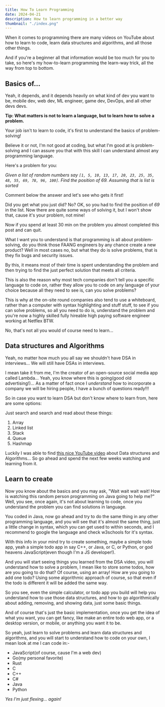 ```yaml
---
title: How To Learn Programming
date: 2024-04-21
description: How to learn programming in a better way
thumbnail: "./index.png"
---
```


When it comes to programming there are many videos on YouTube about how to learn to code, learn data structures and algorithms, and all those other things.

And if you're a beginner all that information would be too much for you to take, so here's my how-to-learn programming the learn-way trick, all the way from top to bottom.

## Basics of...

Yeah, it depends, and it depends heavily on what kind of dev you want to be, mobile dev, web dev, ML engineer, game dev, DevOps, and all other devs devs.

**Tip: What matters is not to learn a language, but to learn how to solve a problem.**

Your job isn't to learn to code, it's first to understand the basics of problem-solving!

Believe it or not, I'm not good at coding, but what I'm good at is problem-solving and I can assure you that with this skill I can understand almost any programming language.

Here's a problem for you:

_Given a list of random numbers say `[1, 5, 10, 13, 17, 20, 23, 25, 35, 48, 55, 69, 78, 96, 100]`. Find the position of 69. Assuming that is list is sorted_

Comment below the answer and let's see who gets it first!

Did you get what you just did? No? OK, so you had to find the position of *69* in the list. Now there are quite some ways of solving it, but I won't show that, cause it's your problem, not mine!

Now if you spend at least 30 min on the problem you almost completed this post and can quit.

What I want you to understand is that programming is all about problem-solving, do you think those FAANG engineers by any chance create a new product? Well in most cases no, but what they do is solve problems, that is they fix bugs and security issues.

By this, it means most of their time is spent understanding the problem and then trying to find the just perfect solution that meets all criteria.

This is also the reason why most tech companies don't tell you a specific language to code on, rather they allow you to code on any language of your choice because all they need to see is, can you solve problems?

This is why at the on-site round companies also tend to use a whiteboard, rather than a computer with syntax highlighting and stuff stuff, to see if you can solve problems, so all you need to do is, understand the problem and you're now a highly skilled fully hireable high paying software engineer working at Netflex BTW.

No, that's not all you would of course need to learn...

## Data structures and Algorithms

Yeah, no matter how much you all say we shouldn't have DSA in interviews... We will still have DSAs in interviews.

I mean take it from me, I'm the creator of an open-source social media app called Lambda... Yeah, you know where this is going(good old advertising!)...
As a matter of fact once I *understand* how to incorporate a company we will be hiring people, I have a bunch of questions ready!!!

So in case you want to learn DSA but don't know where to learn from, here are some options:

Just search and search and read about these things:

1. Array
2. Linked list
3. Stack
4. Queue
5. Hashmap

Luckily I was able to find [this nice YouTube video](https://www.youtube.com/watch?v=Q_4b7XYn-sc) about Data structures and Algorithms... So go ahead and spend the next few weeks watching and learning from it.

## Learn to create

Now you know about the basics and you may ask, "Wait wait wait wait! How is watching this random person programming on Java going to help me?" Well, you see, once again, it's not about learning to code, once you understand the problem you can find solutions in language.

You coded in Java, now go ahead and try to do the same thing in any other programming language, and you will see that it's almost the same thing, just a little change in syntax, which you can get used to within seconds, and I recommend to google the language and check w3schools for it's syntax.

With this info in your mind try to create something, maybe a simple todo app, yeah a simple todo app in say C++, or Java, or C, or Python, or god heavens JavaScript(even though I'm a JS developer!).

And you will start seeing things you learned from the DSA video, you will understand how to solve a problem, I mean like to store some todos, how are you going to do that? Of course, using an array! How are you going to add one todo? Using some algorithmic approach of course, so that even if the todo is different it will be added the same way.

So you see, even the simple calculator, or todo app you build will help you understand how to use those data structures, and how to go algorithmically about adding, removing, and showing data, just some basic things.

And of course that's just the basic implementation, once you get the idea of what you want, you can get fancy, like make an entire todo web app, or a desktop version, or mobile, or anything you want it to be.

So yeah, just learn to solve problems and learn data structures and algorithms, and you will start to understand how to code on your own, I mean look at me I can code in:-

- JavaScript(of course, cause I'm a web dev)
- Go(my personal favorite)
- Rust
- C
- C++
- C#
- Java
- Python

_Yes I'm just flexing... again!_